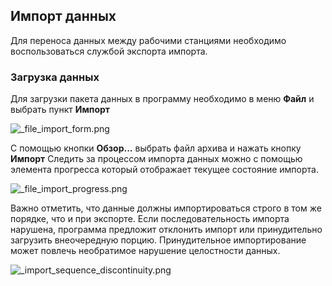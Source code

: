 ﻿
## Импорт данных
Для переноса данных между рабочими станциями необходимо воспользоваться службой экспорта импорта.
###	Загрузка данных
Для загрузки пакета данных в программу необходимо в меню **Файл** и выбрать пункт **Импорт**

![_file_import_form.png](./images/_file_import_form.png "")

С помощью кнопки **Обзор...** выбрать файл архива и нажать кнопку **Импорт**
Следить за процессом импорта данных можно с помощью элемента прогресса который отображает текущее состояние импорта.

![_file_import_progress.png](./images/_file_import_progress.png "")

Важно отметить, что данные должны импортироваться строго в том же порядке, что и при экспорте. Если последовательность импорта нарушена, программа предложит отклонить импорт или принудительно загрузить внеочередную порцию. Принудительное импортирование может повлечь необратимое нарушение целостности данных. 

![_import_sequence_discontinuity.png](./images/_import_sequence_discontinuity.png "Нарушения последовательности")